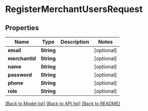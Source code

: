 # RegisterMerchantUsersRequest

## Properties
Name | Type | Description | Notes
------------ | ------------- | ------------- | -------------
**email** | **String** |  | [optional] 
**merchantId** | **String** |  | [optional] 
**name** | **String** |  | [optional] 
**password** | **String** |  | [optional] 
**phone** | **String** |  | [optional] 
**role** | **String** |  | [optional] 

[[Back to Model list]](../README.md#documentation-for-models) [[Back to API list]](../README.md#documentation-for-api-endpoints) [[Back to README]](../README.md)


